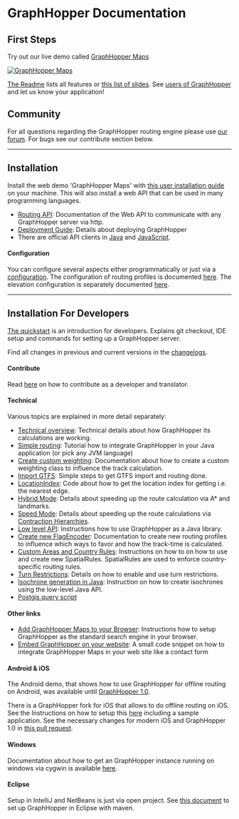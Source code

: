 # GraphHopper Documentation

## First Steps

Try out our live demo called [GraphHopper Maps](https://graphhopper.com/maps)

 [![GraphHopper Maps](https://karussell.files.wordpress.com/2014/12/graphhopper-maps-0-4-preview.png)](https://graphhopper.com/maps)

[The Readme](../README.md#features) lists all features or [this list of slides](https://graphhopper.com/public/slides/).
See [users of GraphHopper](https://www.graphhopper.com/showcases/) and let us know your application!

## Community

For all questions regarding the GraphHopper routing engine please use [our forum](https://discuss.graphhopper.com). 
For bugs see our contribute section below.

---

## Installation

Install the web demo 'GraphHopper Maps' with [this user installation guide](./web/quickstart.md) on your
machine. This will also install a web API that can be used in many programming languages.

 * [Routing API](./web/api-doc.md): Documentation of the Web API to communicate with any GraphHopper server via http.
 * [Deployment Guide](./core/deploy.md): Details about deploying GraphHopper 
 * There are official API clients in [Java](https://github.com/graphhopper/graphhopper/tree/master/client-hc) and [JavaScript](https://github.com/graphhopper/directions-api-js-client).

#### Configuration

You can configure several aspects either programmatically or just via a [configuration](../config-example.yml).
The configuration of routing profiles is documented [here](./core/profiles.md).
The elevation configuration is separately documented [here](./core/elevation.md).

---

## Installation For Developers

[The quickstart](./core/quickstart-from-source.md) is an introduction for developers. Explains git checkout, IDE setup and commands for setting up a GraphHopper server.

Find all changes in previous and current versions in the [changelogs](../CHANGELOG.md).

#### Contribute

Read [here](../CONTRIBUTING.md) on how to contribute as a developer and translator.

#### Technical

Various topics are explained in more detail separately:

 * [Technical overview](./core/technical.md): Technical details about how GraphHopper its calculations are working.
 * [Simple routing](./core/routing.md): Tutorial how to integrate GraphHopper in your Java application (or pick any JVM language)
 * [Create custom weighting](./core/weighting.md): Documentation about how to create a custom weighting class to influence the track calculation.
 * [Import GTFS](../reader-gtfs): Simple steps to get GTFS import and routing done.
 * [LocationIndex](../example/src/main/java/com/graphhopper/example/LocationIndexExample.java): Code about how to get the location index for getting i.e. the nearest edge. 
 * [Hybrid Mode](./core/landmarks.md): Details about speeding up the route calculation via A* and landmarks.
 * [Speed Mode](./core/ch.md): Details about speeding up the route calculations via [Contraction Hierarchies](http://en.wikipedia.org/wiki/Contraction_hierarchies).
 * [Low level API](./core/low-level-api.md): Instructions how to use GraphHopper as a Java library.
 * [Create new FlagEncoder](./core/create-new-flagencoder.md): Documentation to create new routing profiles to influence which ways to favor and how the track-time is calculated.
 * [Custom Areas and Country Rules](./core/custom-areas-and-country-rules.md): Instructions on how to on how to use and create new SpatialRules. SpatialRules are used to enforce country-specific routing rules.
 * [Turn Restrictions](./core/turn-restrictions.md): Details on how to enable and use turn restrictions.
 * [Isochrone generation in Java](./isochrone/java.md): Instruction on how to create isochrones using the low-level Java API.
 * [Postgis query script](../core/files/postgis)


#### Other links

 * [Add GraphHopper Maps to your Browser](./web/open-search.md): Instructions how to setup GraphHopper as the standard search engine in your browser.
 * [Embed GraphHopper on your website](https://github.com/karussell/graphhopper-embed-form): A small code snippet on how to integrate GraphHopper Maps in your web site like a contact form

#### Android & iOS

The Android demo, that shows how to use GraphHopper for offline routing on
Android, was available until [GraphHopper 1.0](https://github.com/graphhopper/graphhopper/tree/1.0/android).

There is a GraphHopper fork for iOS that allows to do offline routing on
iOS. See the Instructions on how to setup this [here](https://github.com/graphhopper/graphhopper-ios/) including a sample application.
See the necessary changes for modern iOS and GraphHopper 1.0 in [this pull request](https://github.com/graphhopper/graphhopper-ios/pull/47).

#### Windows

Documentation about how to get an GraphHopper instance running on windows via cygwin is available [here](./core/windows-setup.md).

#### Eclipse

Setup in IntelliJ and NetBeans is just via open project. See [this document](./core/eclipse-setup.md) 
to set up GraphHopper in Eclipse with maven.
